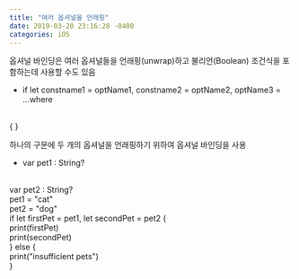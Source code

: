```yaml
---
title: "여러 옵셔널을 언래핑"
date: 2019-03-20 23:16:28 -0400
categories: iOS
---
```

옵셔널 바인딩은 여러 옵셔널들을 언래핑(unwrap)하고 불리언(Boolean) 조건식을 포함하는데 사용할 수도 있음
- if let constname1 = optName1, constname2 = optName2, optName3 = ...where
<br>
<boolean statement> {
}

하나의 구문에 두 개의 옵셔널을 언래핑하기 위하여 옵셔널 바인딩을 사용
- var pet1 : String?
<br>
  var pet2 : String?
<br>
  pet1 = "cat"
<br>
  pet2 = "dog"
<br>
  if let firstPet = pet1, let secondPet = pet2 {
<br>
  print(firstPet)
<br>
  print(secondPet)
<br>
  } else {
<br> 
  print("insufficient pets")
<br>
 }





